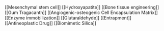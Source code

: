 [[Mesenchymal stem cell]]
[[Hydroxyapatite]]
[[Bone tissue engineering]]
[[Gum Tragacanth]]
[[Angiogenic-osteogenic Cell Encapsulation Matrix]]
[[Enzyme immobilization]]
[[Glutaraldehyde]]
[[Entrapment]]
[[Antineoplastic Drug]]
[[Biomimetic Silica]]
